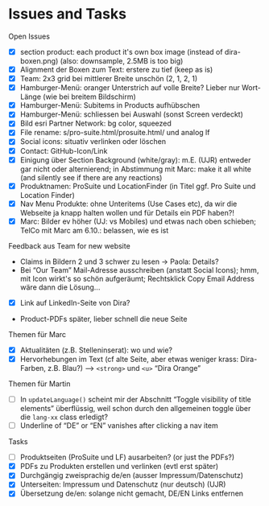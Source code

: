 # Issues and Tasks

Open Issues

- [x] section product: each product it's own box image
  (instead of dira-boxen.png) (also: downsample, 2.5MB is too big)
- [x] Alignment der Boxen zum Text: erstere zu tief (keep as is)
- [x] Team: 2x3 grid bei mittlerer Breite unschön (2, 1, 2, 1)
- [x] Hamburger-Menü: oranger Unterstrich auf volle Breite?
  Lieber nur Wort-Länge (wie bei breitem Bildschirm)
- [x] Hamburger-Menü: Subitems in Products aufhübschen
- [x] Hamburger-Menü: schliessen bei Auswahl (sonst Screen verdeckt)
- [x] Bild esri Partner Network: bg color, squeezed
- [x] File rename: s/pro-suite.html/prosuite.html/ und analog lf
- [x] Social icons: situativ verlinken oder löschen
- [x] Contact: GitHub-Icon/Link
- [x] Einigung über Section Background (white/gray):
  m.E. (UJR) entweder gar nicht oder alternierend; in Abstimmung mit
  Marc: make it all white (and silently see if there are any reactions)
- [x] Produktnamen: ProSuite und LocationFinder
  (in Titel ggf. Pro Suite und Location Finder)
- [x] Nav Menu Produkte: ohne Unteritems (Use Cases etc), da wir
  die Webseite ja knapp halten wollen und für Details ein PDF haben?!
- [x] Marc: Bilder ev höher (UJ: vs Mobiles) und etwas nach oben schieben;
  TelCo mit Marc am 6.10.: belassen, wie es ist

Feedback aus Team for new website

- Claims in Bildern 2 und 3 schwer zu lesen -> Paola: Details?
- Bei “Our Team” Mail-Adresse ausschreiben (anstatt Social Icons);
  hmm, mit Icon wirkt's so schön aufgeräumt; Rechtsklick Copy Email
  Address wäre dann die Lösung...
- [x] Link auf LinkedIn-Seite von Dira?
- Product-PDFs später, lieber schnell die neue Seite

Themen für Marc

- [x] Aktualitäten (z.B. Stelleninserat): wo und wie?
- [x] Hervorhebungen im Text (cf alte Seite, aber etwas weniger krass:
  Dira-Farben, z.B. Blau?) --> `<strong>` und `<u>` “Dira Orange”

Themen für Martin

- [ ] In `updateLanguage()` scheint mir der Abschnitt “Toggle
  visibility of title elements” überflüssig, weil schon durch
  den allgemeinen toggle über die `lang-xx` class erledigt?
- [ ] Underline of “DE” or “EN” vanishes after clicking a nav item

Tasks

- [ ] Produktseiten (ProSuite und LF) ausarbeiten? (or just the PDFs?)
- [x] PDFs zu Produkten erstellen und verlinken (evtl erst später)
- [x] Durchgängig zweisprachig de/en (ausser Impressum/Datenschutz)
- [x] Unterseiten: Impressum und Datenschutz (nur deutsch) (UJR)
- [x] Übersetzung de/en: solange nicht gemacht, DE/EN Links entfernen
